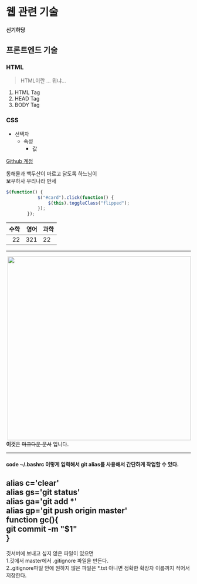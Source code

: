 # 웹 관련 기술
#### 신기하당

## 프론트엔드 기술
### HTML
> HTML이란 ... 뭐냐...
1. HTML Tag
2. HEAD Tag
3. BODY Tag

### CSS

* 선택자
  + 속성
    * 값

[Github 계정](https://github.com/limhyoungseob/www)

<!--2칸 이상 쓰면 줄바꿈이 된다.-->
동해물과 백두산이 마르고 닭도록 하느님이   
보우하사 우리나라 만세

```javascript
$(function() {
            $("#card").click(function() {
                $(this).toggleClass("flipped");
            });
        });

```
		
|수학  	|영어   	|  과학 	|
|--:	|--:	|---	|
|   22	| 321  	|22   	|

------------

<img src="http://cfile21.uf.tistory.com/image/2418E54D5350FD7F200A41" width=500px align="right">

**이것**은 ~~마크다운 문서~~ 입니다.

------------
#### code ~/.bashrc 이렇게 입력해서 git alias를 사용해서 간단하게 작업할 수 있다.     
alias c='clear'  
alias gs='git status'  
alias ga='git add *'  
alias gp='git push origin master'  
function gc(){  
git commit -m "$1"  
}  
------------
깃서버에 보내고 싶지 않은 파일이 있으면  
1.깃에서 master에서 .gitignore 파일을 만든다.  
2..gitignore파일 안에 원하지 않은 파일은 *.txt 아니면 정확한 확장자 이름까지 적어서 저장한다.




